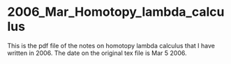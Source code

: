 2006_Mar_Homotopy_lambda_calculus
=================================

This is the pdf file of the notes on homotopy lambda calculus that I have written in 2006. 
The date on the original tex file is Mar 5 2006. 
